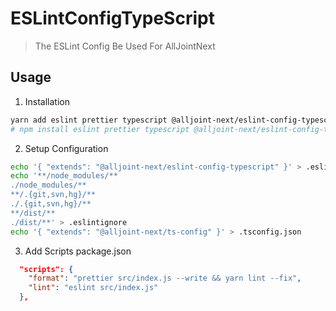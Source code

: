 # ESLintConfigTypeScript
> The ESLint Config Be Used For AllJointNext

## Usage
1. Installation 
```sh
yarn add eslint prettier typescript @alljoint-next/eslint-config-typescript --dev
# npm install eslint prettier typescript @alljoint-next/eslint-config-typescript --save-dev
```

2. Setup Configuration
```sh
echo '{ "extends": "@alljoint-next/eslint-config-typescript" }' > .eslintrc.json
echo '**/node_modules/**
./node_modules/**
**/.{git,svn,hg}/**
./.{git,svn,hg}/**
**/dist/**
./dist/**' > .eslintignore
echo '{ "extends": "@alljoint-next/ts-config" }' > .tsconfig.json
```

3. Add Scripts
package.json
```json
  "scripts": {
    "format": "prettier src/index.js --write && yarn lint --fix",
    "lint": "eslint src/index.js"
  },
```
